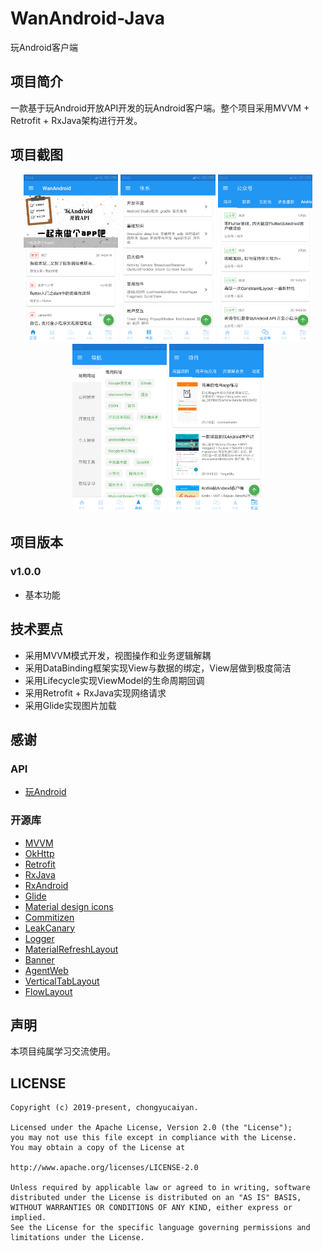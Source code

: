 # WanAndroid-Java
玩Android客户端

## 项目简介
一款基于玩Android开放API开发的玩Android客户端。整个项目采用MVVM + Retrofit + RxJava架构进行开发。

## 项目截图

<div align="center">
    <img src="https://raw.githubusercontent.com/chongyucaiyan/WanAndroid-Java/develop/screenshots/01-Homepage.jpg" width=30% /> <img src="https://raw.githubusercontent.com/chongyucaiyan/WanAndroid-Java/develop/screenshots/02-System.jpg" width=30% /> <img src="https://raw.githubusercontent.com/chongyucaiyan/WanAndroid-Java/develop/screenshots/03-WeChat.jpg" width=30% />
    <img src="https://raw.githubusercontent.com/chongyucaiyan/WanAndroid-Java/develop/screenshots/04-Navigation.jpg" width=30% /> <img src="https://raw.githubusercontent.com/chongyucaiyan/WanAndroid-Java/develop/screenshots/05-Project.jpg" width=30% />
</div>

## 项目版本

### v1.0.0

* 基本功能

## 技术要点

* 采用MVVM模式开发，视图操作和业务逻辑解耦
* 采用DataBinding框架实现View与数据的绑定，View层做到极度简洁
* 采用Lifecycle实现ViewModel的生命周期回调
* 采用Retrofit + RxJava实现网络请求
* 采用Glide实现图片加载

## 感谢

### API

* [玩Android](https://www.wanandroid.com/)

### 开源库

* [MVVM](https://github.com/googlesamples/android-architecture/tree/todo-mvvm-databinding/)
* [OkHttp](https://github.com/square/okhttp)
* [Retrofit](https://github.com/square/retrofit)
* [RxJava](https://github.com/ReactiveX/RxJava)
* [RxAndroid](https://github.com/ReactiveX/RxAndroid)
* [Glide](https://github.com/bumptech/glide)
* [Material design icons](https://github.com/google/material-design-icons)
* [Commitizen](https://github.com/commitizen/cz-cli)
* [LeakCanary](https://github.com/square/leakcanary)
* [Logger](https://github.com/orhanobut/logger)
* [MaterialRefreshLayout](https://github.com/android-cjj/Android-MaterialRefreshLayout)
* [Banner](https://github.com/youth5201314/banner)
* [AgentWeb](https://github.com/Justson/AgentWeb)
* [VerticalTabLayout](https://github.com/qstumn/VerticalTabLayout)
* [FlowLayout](https://github.com/hongyangAndroid/FlowLayout)

## 声明
本项目纯属学习交流使用。

## LICENSE

    Copyright (c) 2019-present, chongyucaiyan.

    Licensed under the Apache License, Version 2.0 (the "License");
    you may not use this file except in compliance with the License.
    You may obtain a copy of the License at

    http://www.apache.org/licenses/LICENSE-2.0

    Unless required by applicable law or agreed to in writing, software
    distributed under the License is distributed on an "AS IS" BASIS,
    WITHOUT WARRANTIES OR CONDITIONS OF ANY KIND, either express or implied.
    See the License for the specific language governing permissions and
    limitations under the License.